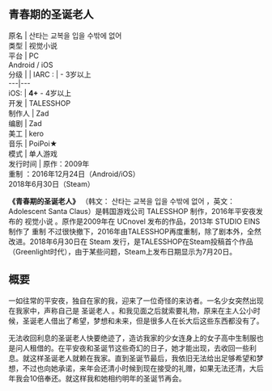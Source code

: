 青春期的圣诞老人  
---  
原名  |  산타는 교복을 입을 수밖에 없어   
类型  |  视觉小说   
平台  |  PC    
Android  /  iOS  
分级  |  |  IARC  :  |  \- 3岁以上   
---|---  
iOS:  |  **4+** \- 4岁以上   
开发  |  TALESSHOP   
制作人  |  Zad   
编剧  |  Zad   
美工  |  kero   
音乐  |  PoiPoi★   
模式  |  单人游戏   
发行时间  |  原作：2009年   
重制  ：2016年12月24日（Android/iOS）  
2018年6月30日（Steam）  
  
**《青春期的圣诞老人》** （韩文：  산타는 교복을 입을 수밖에 없어  ，英文：Adolescent Santa Claus）是韩国游戏公司
TALESSHOP  制作，2016年平安夜发布的  视觉小说  。原作是2009年在  UCnovel  发布的作品，2013年  STUDIO EINS
制作了  重制  不过很快撤下，2016年由TALESSHOP再度重制，除了剧本外，全然改进。2018年6月30日在  Steam
发行，是TALESSHOP在Steam投稿首个作品（Greenlight时代），由于某些问题，Steam上发布日期显示为7月20日。

##  概要

一如往常的平安夜，独自在家的我，迎来了一位奇怪的来访者。一名少女突然出现在我家中，声称自己是  圣诞老人
。和我见面之后就索要礼物，原来在主人公小时候，圣诞老人借出了希望，梦想和未来，但是很多人在长大后这些东西都没有了。

无法收回利息的圣诞老人快要绝迹了，造访我家的少女连身上的女子高中生制服也是问人租借的。在平安夜和圣诞节这些奇幻的日子，她才能出现，去收回一些利息。就这样圣诞老人就赖在我家。直到圣诞节最后，我依旧无法给出足够希望和梦想，不过也向她承诺，来年会还清小时候到现在接受的礼赠，如果无法还清，大后年我会10倍奉还。就这样我和她相约明年的圣诞节再会。